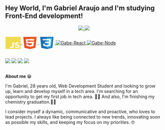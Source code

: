 ## Hey World, I'm Gabriel Araujo and I'm studying Front-End development!

<div align="center">
  <a href="https://github.com/gbmsaraujo">
  <img height="180em" src="https://github-readme-stats.vercel.app/api?username=gbmsaraujo&show_icons=true&theme=dracula&include_all_commits=true&count_private=true"/>
  <img height="180em" src="https://github-readme-stats.vercel.app/api/top-langs/?username=gbmsaraujo&layout=compact&langs_count=7&theme=dracula"/>
</div>
  
<div style="display: inline_block"><br>
  <img align="center" alt="Gabe-Js" height="40" width="50" src="https://raw.githubusercontent.com/devicons/devicon/master/icons/javascript/javascript-plain.svg">
  <img align="center" alt="Gabe-HTML" height="40" width="50" src="https://raw.githubusercontent.com/devicons/devicon/master/icons/html5/html5-original.svg">
  <img align="center" alt="Gabe-CSS" height="40" width="50" src="https://raw.githubusercontent.com/devicons/devicon/master/icons/css3/css3-original.svg">
  <img align="center" alt="Gabe-React" height="50" width="50" src="https://cdn.worldvectorlogo.com/logos/react-1.svg">
  <img align="center" alt="Gabe-Node" height="50" width="50" src="https://cdn-icons-png.flaticon.com/512/919/919825.png">
  
</div>
  
  ##
 
<div> 
  <a href="https://instagram.com/souogabzinho" target="_blank"><img src="https://img.shields.io/badge/-Instagram-%23E4405F?style=for-the-badge&logo=instagram&logoColor=white" target="_blank"></a>
 	<a href="https://www.twitter.com/ogabzinhodev" target="_blank"><img src="https://img.shields.io/badge/Twitter-1DA1F2?style=for-the-badge&logo=twitter&logoColor=white" target="_blank"></a>
  <a href = "mailto:gbmsaraujo@gmail.com"><img src="https://img.shields.io/badge/-Gmail-%23333?style=for-the-badge&logo=gmail&logoColor=white" target="_blank"></a>
  <a href="https://www.linkedin.com/in/gbmsaraujo" target="_blank"><img src="https://img.shields.io/badge/-LinkedIn-%230077B5?style=for-the-badge&logo=linkedin&logoColor=white" target="_blank"></a>
 
</div>
  
  ##

<strong> About me </strong> 😁 

I'm Gabriel, 28 years old, Web Development Student and looking to grow up, learn and develop myself in a tech area. I'm searching for an opportunity to get my first job in tech area. 👩‍💻 And also, I'm finishing my chemistry graduation.👨‍🔬

I consider myself a dynamic, communicative and proactive, who loves to lead projects. I always like being connected to new trends, innovating soon as possible my skills, and keeping my focus on my priorities. 🤓
